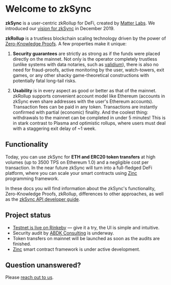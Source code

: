 # Welcome to zkSync

**zkSync** is a user-centric zkRollup for DeFi, created by [Matter Labs](https://matter-labs.io). We introduced our [vision for zkSync](https://medium.com/matter-labs/introducing-zk-sync-the-missing-link-to-mass-adoption-of-ethereum-14c9cea83f58) in December 2019.

**zkRollup** is a trustless blockchain scaling technology driven by the power of [Zero-Knowledge Proofs](https://github.com/matter-labs/awesome-zero-knowledge-proofs). A few properties make it unique:

1. **Security guarantees** are strictly as strong as if the funds were placed directly on the mainnet. Not only is the operator completely trustless (unlike systems with data notaries, such as [validium](https://twitter.com/the_matter_labs/status/1267460624210186241)), there is also no need for fraud-proofs, active monitoring by the user, watch-towers, exit games, or any other shacky game-theoretical constructions with potentially fatal long-tail risks.

2. **Usability** is in every aspect as good or better as that of the mainnet. zkRollup supports convenient account model like Ethereum (accounts in zkSync even share addresses with the user's Ethereum accounts). Transaction fees can be paid in any token. Transactions are instantly confirmed with partial (economic) finality. And the coolest thing: withdrawals to the mainnet can be completed in under 5 minutes! This is in stark contrast to Plasma and optimistic rollups, where users must deal with a staggering exit delay of ~1 week.

## Functionality

Today, you can use zkSync for **ETH and ERC20 token transfers** at high volumes (up to 3500 TPS on Ethereum 1.0) and a negligible cost per transaction. In the near future zkSync will turn into a full-fledged DeFi platform, where you can scale your smart contracts using [Zinc](https://github.com/matter-labs/zinc) programming framework.

In these docs you will find information about the zkSync's functionality, Zero-Knowledge Proofs, zkRollup, differences to other approaches, as well as the [zkSync API developer guide](/dev/).

## Project status

- [Testnet is live on Rinkeby](https://testnet.zksync.io) — give it a try, the UI is simple and intuitive.
- Security audit by [ABDK Consulting](https://www.abdk.consulting/) is underway.
- Token transfers on mainnet will be launched as soon as the audits are finished.
- [Zinc](https://github.com/matter-labs/zinc) smart contract framework is under active development.

## Question unanswered?

Please [reach out to us](/legal/contacts).